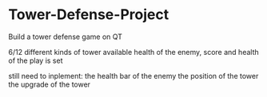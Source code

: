 # Tower-Defense-Project
Build a tower defense game on QT 

6/12
different kinds of tower available
health of the enemy, score and health of the play is set

still need to inplement: 
the health bar of the enemy
the position of the tower
the upgrade of the tower
